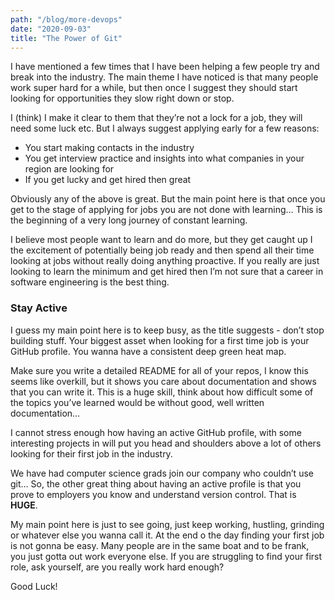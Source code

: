 ```yaml
---
path: "/blog/more-devops"
date: "2020-09-03"
title: "The Power of Git"
---
```


I have mentioned a few times that I have been helping a few people try and break into the industry. The main theme I have noticed is that many people work super hard for a while, but then once I suggest they should start looking for opportunities they slow right down or stop.

I (think) I make it clear to them that they’re not a lock for a job, they will need some luck etc. But I always suggest applying early for a few reasons:

- You start making contacts in the industry
- You get interview practice and insights into what companies in your region are looking for
- If you get lucky and get hired then great

Obviously any of the above is great. But the main point here is that once you get to the stage of applying for jobs you are not done with learning… This is the beginning of a very long journey of constant learning.

I believe most people want to learn and do more, but they get caught up I the excitement of potentially being job ready and then spend all their time looking at jobs without really doing anything proactive. If you really are just looking to learn the minimum and get hired then I’m not sure that a career in software engineering is the best thing.

### Stay Active

I guess my main point here is to keep busy, as the title suggests - don’t stop building stuff. Your biggest asset when looking for a first time job is your GitHub profile. You wanna have a consistent deep green heat map.

Make sure you write a detailed README for all of your repos, I know this seems like overkill, but it shows you care about documentation and shows that you can write it. This is a huge skill, think about how difficult some of the topics you’ve learned would be without good, well written documentation…

I cannot stress enough how having an active GitHub profile, with some interesting projects in will put you head and shoulders above a lot of others looking for their first job in the industry.

We have had computer science grads join our company who couldn’t use git… So, the other great thing about having an active profile is that you prove to employers you know and understand version control. That is **HUGE**.

My main point here is just to see going, just keep working, hustling, grinding or whatever else you wanna call it. At the end o the day finding your first job is not gonna be easy. Many people are in the same boat and to be frank, you just gotta out work everyone else. If you are struggling to find your first role, ask yourself, are you really work hard enough?

Good Luck!
